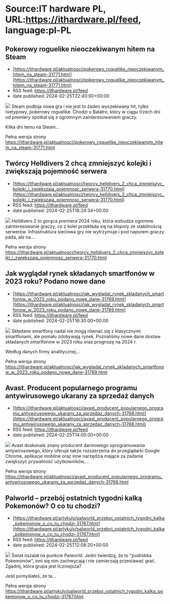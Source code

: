 # Source:IT hardware PL, URL:https://ithardware.pl/feed, language:pl-PL

## Pokerowy roguelike nieoczekiwanym hitem na Steam
 - [https://ithardware.pl/aktualnosci/pokerowy_roguelike_nieoczekiwanym_hitem_na_steam-31771.html](https://ithardware.pl/aktualnosci/pokerowy_roguelike_nieoczekiwanym_hitem_na_steam-31771.html)
 - RSS feed: https://ithardware.pl/feed
 - date published: 2024-02-25T22:40:00+00:00

<img src="https://ithardware.pl/artykuly/min/31771_1.jpg" />            Steam podbija nowa gra i nie jest to żaden wyczekiwany hit, tylko nietypowy, pokerowy&nbsp;roguelike. Chodzi o&nbsp;Balatro, kt&oacute;ry w ciągu trzech dni od premiery spotkał się z ogromnym zainteresowaniem graczy.

Kilka dni temu na Steam...
            <p>Pełna wersja strony <a href="https://ithardware.pl/aktualnosci/pokerowy_roguelike_nieoczekiwanym_hitem_na_steam-31771.html">https://ithardware.pl/aktualnosci/pokerowy_roguelike_nieoczekiwanym_hitem_na_steam-31771.html</a></p>

## Twórcy Helldivers 2 chcą zmniejszyć kolejki i zwiększają pojemność serwera
 - [https://ithardware.pl/aktualnosci/tworcy_helldivers_2_chca_zmniejszyc_kolejki_i_zwiekszaja_pojemnosc_serwera-31770.html](https://ithardware.pl/aktualnosci/tworcy_helldivers_2_chca_zmniejszyc_kolejki_i_zwiekszaja_pojemnosc_serwera-31770.html)
 - RSS feed: https://ithardware.pl/feed
 - date published: 2024-02-25T18:24:34+00:00

<img src="https://ithardware.pl/artykuly/min/31770_1.jpg" />            Helldivers 2 to gorąca premiera 2024 roku, kt&oacute;ra wzbudza ogromne zainteresowanie graczy, co z kolei przekłada się na kłopoty ze stabilnością serwer&oacute;w. Infrastruktura sieciowa gry nie wytrzymuje i pod naporem graczy pada, ale na...
            <p>Pełna wersja strony <a href="https://ithardware.pl/aktualnosci/tworcy_helldivers_2_chca_zmniejszyc_kolejki_i_zwiekszaja_pojemnosc_serwera-31770.html">https://ithardware.pl/aktualnosci/tworcy_helldivers_2_chca_zmniejszyc_kolejki_i_zwiekszaja_pojemnosc_serwera-31770.html</a></p>

## Jak wyglądał rynek składanych smartfonów w 2023 roku? Podano nowe dane
 - [https://ithardware.pl/aktualnosci/jak_wygladal_rynek_skladanych_smartfonow_w_2023_roku_podano_nowe_dane-31769.html](https://ithardware.pl/aktualnosci/jak_wygladal_rynek_skladanych_smartfonow_w_2023_roku_podano_nowe_dane-31769.html)
 - RSS feed: https://ithardware.pl/feed
 - date published: 2024-02-25T16:30:00+00:00

<img src="https://ithardware.pl/artykuly/min/31769_1.jpg" />            Składane smartfony nadal nie mogą r&oacute;wnać się z klasycznymi smartfonami, ale pomału zdobywają rynek. Poznaliśmy nowe dane dostaw składanych smartfon&oacute;w w 2023 roku oraz prognozę na 2024 r.

Według danych firmy analitycznej...
            <p>Pełna wersja strony <a href="https://ithardware.pl/aktualnosci/jak_wygladal_rynek_skladanych_smartfonow_w_2023_roku_podano_nowe_dane-31769.html">https://ithardware.pl/aktualnosci/jak_wygladal_rynek_skladanych_smartfonow_w_2023_roku_podano_nowe_dane-31769.html</a></p>

## Avast. Producent popularnego programu antywirusowego ukarany za sprzedaż danych
 - [https://ithardware.pl/aktualnosci/avast_producent_popularnego_programu_antywirusowego_ukarany_za_sprzedaz_danych-31768.html](https://ithardware.pl/aktualnosci/avast_producent_popularnego_programu_antywirusowego_ukarany_za_sprzedaz_danych-31768.html)
 - RSS feed: https://ithardware.pl/feed
 - date published: 2024-02-25T14:00:00+00:00

<img src="https://ithardware.pl/artykuly/min/31768_1.jpg" />            Avast doskonale znany producent darmowego oprogramowania antywirusowego, kt&oacute;ry oferuje także rozszerzenia do przeglądarki Google Chrome, aplikacje mobilne oraz inne narzędzia mające za zadanie zwiększyć prywatność użytkownik&oacute;w,...
            <p>Pełna wersja strony <a href="https://ithardware.pl/aktualnosci/avast_producent_popularnego_programu_antywirusowego_ukarany_za_sprzedaz_danych-31768.html">https://ithardware.pl/aktualnosci/avast_producent_popularnego_programu_antywirusowego_ukarany_za_sprzedaz_danych-31768.html</a></p>

## Palworld – przebój ostatnich tygodni kalką Pokemonów? O co tu chodzi?
 - [https://ithardware.pl/artykuly/palworld_przeboj_ostatnich_tygodni_kalka_pokemonow_o_co_tu_chodzi-31767.html](https://ithardware.pl/artykuly/palworld_przeboj_ostatnich_tygodni_kalka_pokemonow_o_co_tu_chodzi-31767.html)
 - RSS feed: https://ithardware.pl/feed
 - date published: 2024-02-25T12:08:20+00:00

<img src="https://ithardware.pl/artykuly/min/31767_1.jpg" />            Świat oszalał na punkcie Palworld. Jedni twierdzą, że to &quot;podr&oacute;bka Pokemon&oacute;w&quot;, inni się nim zachwycają i nie zamierzają przestawać grać. Zgadnij, kt&oacute;ra grupa jest liczniejsza? 

Jeśli pomyślałeś, że ta...
            <p>Pełna wersja strony <a href="https://ithardware.pl/artykuly/palworld_przeboj_ostatnich_tygodni_kalka_pokemonow_o_co_tu_chodzi-31767.html">https://ithardware.pl/artykuly/palworld_przeboj_ostatnich_tygodni_kalka_pokemonow_o_co_tu_chodzi-31767.html</a></p>

